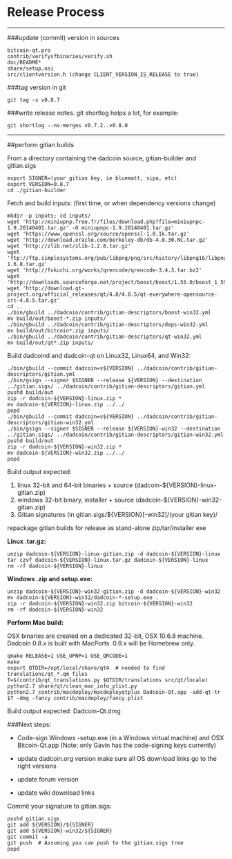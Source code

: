 Release Process
====================

* * *

###update (commit) version in sources


	bitcoin-qt.pro
	contrib/verifysfbinaries/verify.sh
	doc/README*
	share/setup.nsi
	src/clientversion.h (change CLIENT_VERSION_IS_RELEASE to true)

###tag version in git

	git tag -s v0.8.7

###write release notes. git shortlog helps a lot, for example:

	git shortlog --no-merges v0.7.2..v0.8.0

* * *

##perform gitian builds

 From a directory containing the dadcoin source, gitian-builder and gitian.sigs
  
	export SIGNER=(your gitian key, ie bluematt, sipa, etc)
	export VERSION=0.8.7
	cd ./gitian-builder

 Fetch and build inputs: (first time, or when dependency versions change)

	mkdir -p inputs; cd inputs/
	wget 'http://miniupnp.free.fr/files/download.php?file=miniupnpc-1.9.20140401.tar.gz' -O miniupnpc-1.9.20140401.tar.gz'
	wget 'https://www.openssl.org/source/openssl-1.0.1k.tar.gz'
	wget 'http://download.oracle.com/berkeley-db/db-4.8.30.NC.tar.gz'
	wget 'http://zlib.net/zlib-1.2.8.tar.gz'
	wget 'ftp://ftp.simplesystems.org/pub/libpng/png/src/history/libpng16/libpng-1.6.8.tar.gz'
	wget 'http://fukuchi.org/works/qrencode/qrencode-3.4.3.tar.bz2'
	wget 'http://downloads.sourceforge.net/project/boost/boost/1.55.0/boost_1_55_0.tar.bz2'
	wget 'http://download.qt-project.org/official_releases/qt/4.8/4.8.5/qt-everywhere-opensource-src-4.8.5.tar.gz'
	cd ..
	./bin/gbuild ../dadcoin/contrib/gitian-descriptors/boost-win32.yml
	mv build/out/boost-*.zip inputs/
	./bin/gbuild ../dadcoin/contrib/gitian-descriptors/deps-win32.yml
	mv build/out/bitcoin*.zip inputs/
	./bin/gbuild ../dadcoin/contrib/gitian-descriptors/qt-win32.yml
	mv build/out/qt*.zip inputs/

 Build dadcoind and dadcoin-qt on Linux32, Linux64, and Win32:
  
	./bin/gbuild --commit dadcoin=v${VERSION} ../dadcoin/contrib/gitian-descriptors/gitian.yml
	./bin/gsign --signer $SIGNER --release ${VERSION} --destination ../gitian.sigs/ ../dadcoin/contrib/gitian-descriptors/gitian.yml
	pushd build/out
	zip -r dadcoin-${VERSION}-linux.zip *
	mv dadcoin-${VERSION}-linux.zip ../../
	popd
	./bin/gbuild --commit dadcoin=v${VERSION} ../dadcoin/contrib/gitian-descriptors/gitian-win32.yml
	./bin/gsign --signer $SIGNER --release ${VERSION}-win32 --destination ../gitian.sigs/ ../dadcoin/contrib/gitian-descriptors/gitian-win32.yml
	pushd build/out
	zip -r dadcoin-${VERSION}-win32.zip *
	mv dadcoin-${VERSION}-win32.zip ../../
	popd

  Build output expected:

  1. linux 32-bit and 64-bit binaries + source (dadcoin-${VERSION}-linux-gitian.zip)
  2. windows 32-bit binary, installer + source (dadcoin-${VERSION}-win32-gitian.zip)
  3. Gitian signatures (in gitian.sigs/${VERSION}[-win32]/(your gitian key)/

repackage gitian builds for release as stand-alone zip/tar/installer exe

**Linux .tar.gz:**

	unzip dadcoin-${VERSION}-linux-gitian.zip -d dadcoin-${VERSION}-linux
	tar czvf dadcoin-${VERSION}-linux.tar.gz dadcoin-${VERSION}-linux
	rm -rf dadcoin-${VERSION}-linux

**Windows .zip and setup.exe:**

	unzip dadcoin-${VERSION}-win32-gitian.zip -d dadcoin-${VERSION}-win32
	mv dadcoin-${VERSION}-win32/dadcoin-*-setup.exe .
	zip -r dadcoin-${VERSION}-win32.zip bitcoin-${VERSION}-win32
	rm -rf dadcoin-${VERSION}-win32

**Perform Mac build:**

  OSX binaries are created on a dedicated 32-bit, OSX 10.6.8 machine.
  Dadcoin 0.8.x is built with MacPorts.  0.9.x will be Homebrew only.

	qmake RELEASE=1 USE_UPNP=1 USE_QRCODE=1
	make
	export QTDIR=/opt/local/share/qt4  # needed to find translations/qt_*.qm files
	T=$(contrib/qt_translations.py $QTDIR/translations src/qt/locale)
	python2.7 share/qt/clean_mac_info_plist.py
	python2.7 contrib/macdeploy/macdeployqtplus Dadcoin-Qt.app -add-qt-tr $T -dmg -fancy contrib/macdeploy/fancy.plist

 Build output expected: Dadcoin-Qt.dmg

###Next steps:

* Code-sign Windows -setup.exe (in a Windows virtual machine) and
  OSX Bitcoin-Qt.app (Note: only Gavin has the code-signing keys currently)

* update dadcoin.org version
  make sure all OS download links go to the right versions

* update forum version

* update wiki download links

Commit your signature to gitian.sigs:

	pushd gitian.sigs
	git add ${VERSION}/${SIGNER}
	git add ${VERSION}-win32/${SIGNER}
	git commit -a
	git push  # Assuming you can push to the gitian.sigs tree
	popd

